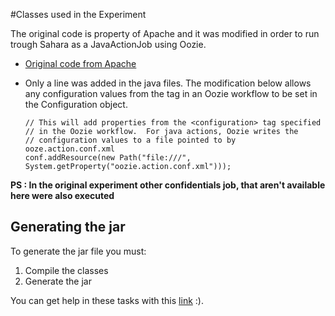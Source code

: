 #Classes used in the Experiment

The original code is property of Apache and it was modified in order to run trough Sahara as a JavaActionJob using Oozie.

- [Original code from Apache](https://svn.apache.org/repos/asf/hadoop/common/branches/branch-1/src/examples/org/apache/hadoop/examples/)
- Only a line was added in the java files. The modification below allows any configuration values from the <configuration> tag in an Oozie workflow to be set in the Configuration object.

  ```
  // This will add properties from the <configuration> tag specified
  // in the Oozie workflow.  For java actions, Oozie writes the
  // configuration values to a file pointed to by ooze.action.conf.xml
  conf.addResource(new Path("file:///", System.getProperty("oozie.action.conf.xml")));
  ```

**PS : In the original experiment other confidentials job, that aren't available here were also executed**

## Generating the jar

To generate the jar file you must:

1. Compile the classes
2. Generate the jar

You can get help in these tasks with this [link](https://github.com/openstack/sahara/tree/master/etc/edp-examples/edp-java) :).
